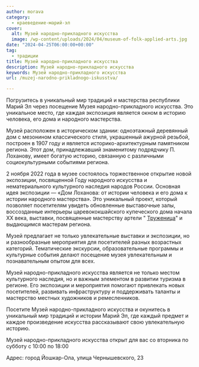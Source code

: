 ```yaml
---
author: morava
category:
  - краеведение-марий-эл
cover:
  alt: Музей народно-прикладного искусства
  image: /wp-content/uploads/2024/04/museum-of-folk-applied-arts.jpg
date: "2024-04-25T06:00:00+00:00"
tag:
  - традиции
title: Музей народно-прикладного искусства
description: Музей народно-прикладного искусства
keywords: Музей народно-прикладного искусства
url: /muzej-narodno-prikladnogo-iskusstva/

---
```

Погрузитесь в уникальный мир традиций и мастерства республики Марий Эл через посещение Музея народно-прикладного искусства. Это уникальное место, где каждая экспозиция является окном в историю человека, его дома и народного мастерства.

Музей расположен в историческом здании: одноэтажный деревянный дом с мезонином классического стиля, украшенный ажурной резьбой, построен в 1907 году и является историко-архитектурным памятником региона. Этот дом, принадлежавший знаменитому подрядчику П. Лоханову, имеет богатую историю, связанную с различными социокультурными событиями региона.

2 ноября 2022 года в музее состоялось торжественное открытие новой экспозиции, посвященной Году народного искусства и нематериального культурного наследия народов России. Основная идея экспозиции — «Дом Лоханова: от истории человека и его дома к истории народного мастерства». Это уникальный проект, который позволяет посетителям увидеть обновленные выставочные залы, воссозданные интерьеры царевококшайского купеческого дома начала XX века, выставки, посвященные мастерству артели " [Труженица](/fabrika-strochevyshityh-izdelij-truzhenicza/)" и выдающимся мастерам региона.

Музей предлагает не только увлекательные выставки и экспозиции, но и разнообразные мероприятия для посетителей разных возрастных категорий. Тематические экскурсии, образовательные программы и культурные события делают посещение музея увлекательным и познавательным опытом для всех.

Музей народно-прикладного искусства является не только местом культурного наследия, но и важным элементом в развитии туризма в регионе. Его экспозиции и мероприятия помогают привлекать новых посетителей, развивать инфраструктуру и поддерживать таланты и мастерство местных художников и ремесленников.

Посетите Музей народно-прикладного искусства и окунитесь в уникальный мир традиций и истории Марий Эл, где каждый предмет и каждое произведение искусства рассказывают свою увлекательную историю.

Музей народно-прикладного искусства открыт для вас со вторника по субботу с 10:00 по 18:00

Адрес: город Йошкар-Ола, улица Чернышевского, 23
